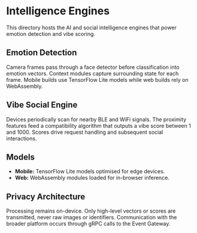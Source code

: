 # Intelligence Engines

This directory hosts the AI and social intelligence engines that power emotion detection and vibe scoring.

## Emotion Detection
Camera frames pass through a face detector before classification into emotion vectors. Context modules capture surrounding state for each frame. Mobile builds use TensorFlow Lite models while web builds rely on WebAssembly.

## Vibe Social Engine
Devices periodically scan for nearby BLE and WiFi signals. The proximity features feed a compatibility algorithm that outputs a vibe score between 1 and 1000. Scores drive request handling and subsequent social interactions.

## Models
- **Mobile:** TensorFlow Lite models optimised for edge devices.
- **Web:** WebAssembly modules loaded for in-browser inference.

## Privacy Architecture
Processing remains on-device. Only high-level vectors or scores are transmitted, never raw images or identifiers. Communication with the broader platform occurs through gRPC calls to the Event Gateway.
